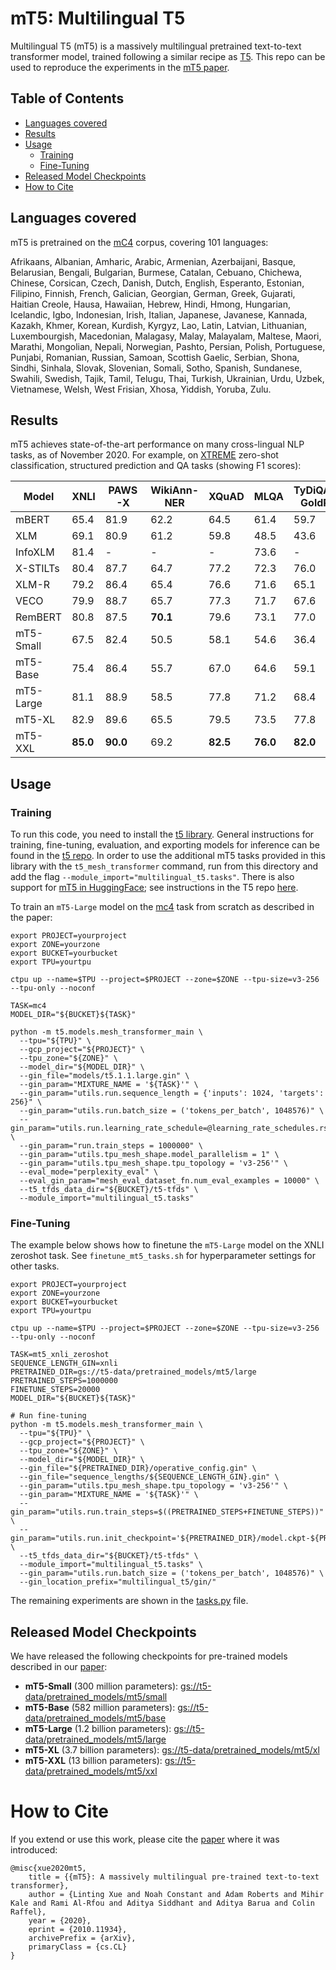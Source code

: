 # mT5: Multilingual T5

Multilingual T5 (mT5) is a massively multilingual pretrained text-to-text
transformer model, trained following a similar recipe as
[T5](https://github.com/google-research/text-to-text-transfer-transformer).
This repo can be used to reproduce the experiments in the [mT5 paper][paper].

## Table of Contents

* [Languages covered](#languages-covered)
* [Results](#results)
* [Usage](#usage)
  * [Training](#training)
  * [Fine-Tuning](#fine-tuning)
* [Released Model Checkpoints](#released-model-checkpoints)
* [How to Cite](#how-to-cite)

## Languages covered

mT5 is pretrained on the [mC4](https://www.tensorflow.org/datasets/catalog/c4#c4multilingual_nights_stay) corpus, covering 101 languages:

Afrikaans, Albanian, Amharic, Arabic, Armenian, Azerbaijani, Basque,
Belarusian, Bengali, Bulgarian, Burmese, Catalan, Cebuano, Chichewa, Chinese,
Corsican, Czech, Danish, Dutch, English, Esperanto, Estonian, Filipino,
Finnish, French, Galician, Georgian, German, Greek, Gujarati, Haitian Creole,
Hausa, Hawaiian, Hebrew, Hindi, Hmong, Hungarian, Icelandic, Igbo, Indonesian,
Irish, Italian, Japanese, Javanese, Kannada, Kazakh, Khmer, Korean, Kurdish,
Kyrgyz, Lao, Latin, Latvian, Lithuanian, Luxembourgish, Macedonian, Malagasy,
Malay, Malayalam, Maltese, Maori, Marathi, Mongolian, Nepali, Norwegian,
Pashto, Persian, Polish, Portuguese, Punjabi, Romanian, Russian, Samoan,
Scottish Gaelic, Serbian, Shona, Sindhi, Sinhala, Slovak, Slovenian, Somali,
Sotho, Spanish, Sundanese, Swahili, Swedish, Tajik, Tamil, Telugu, Thai,
Turkish, Ukrainian, Urdu, Uzbek, Vietnamese, Welsh, West Frisian, Xhosa,
Yiddish, Yoruba, Zulu.

## Results

mT5 achieves state-of-the-art performance on many cross-lingual NLP tasks, as
of November 2020. For example, on
[XTREME](https://github.com/google-research/xtreme) zero-shot classification,
structured prediction and QA tasks (showing F1 scores):

| Model | XNLI | PAWS-X | WikiAnn-NER | XQuAD | MLQA | TyDiQA-GoldP |
| ---- | ---- | ---- | ---- | ---- | ---- | ---- |
| mBERT | 65.4 | 81.9 | 62.2 | 64.5 | 61.4 | 59.7 |
| XLM | 69.1 | 80.9 | 61.2 | 59.8 | 48.5 | 43.6 |
| InfoXLM | 81.4 | - | - | - | 73.6 | - |
| X-STILTs | 80.4 | 87.7 | 64.7 | 77.2 | 72.3 | 76.0 |
| XLM-R | 79.2 | 86.4 | 65.4 | 76.6 | 71.6 | 65.1 |
| VECO | 79.9 | 88.7 | 65.7 | 77.3 | 71.7 | 67.6 |
| RemBERT | 80.8 | 87.5 | **70.1** | 79.6 | 73.1 | 77.0 |
| mT5-Small | 67.5 | 82.4 | 50.5 | 58.1 | 54.6 | 36.4 |
| mT5-Base | 75.4 | 86.4 | 55.7 | 67.0 | 64.6 | 59.1 |
| mT5-Large | 81.1 | 88.9 | 58.5 | 77.8 | 71.2 | 68.4 |
| mT5-XL | 82.9 | 89.6 | 65.5 | 79.5 | 73.5 | 77.8 |
| mT5-XXL | **85.0** | **90.0** | 69.2 | **82.5** | **76.0** | **82.0** |

## Usage

### Training

To run this code, you need to install the [t5
library](https://pypi.org/project/t5/). General instructions for training,
fine-tuning, evaluation, and exporting models for inference can be found in the
[t5
repo](https://github.com/google-research/text-to-text-transfer-transformer). In
order to use the additional mT5 tasks provided in this library with the
`t5_mesh_transformer` command, run from this directory and add the flag
`--module_import="multilingual_t5.tasks"`. There is also support for [mT5 in
HuggingFace](https://huggingface.co/transformers/model_doc/mt5.html); see
instructions in the T5 repo
[here](https://github.com/google-research/text-to-text-transfer-transformer#t5models).

To train an `mT5-Large` model on the
[mc4](https://www.tensorflow.org/datasets/catalog/c4#c4multilingual_nights_stay)
task from scratch as described in the paper:

```
export PROJECT=yourproject
export ZONE=yourzone
export BUCKET=yourbucket
export TPU=yourtpu

ctpu up --name=$TPU --project=$PROJECT --zone=$ZONE --tpu-size=v3-256 --tpu-only --noconf

TASK=mc4
MODEL_DIR="${BUCKET}${TASK}"

python -m t5.models.mesh_transformer_main \
  --tpu="${TPU}" \
  --gcp_project="${PROJECT}" \
  --tpu_zone="${ZONE}" \
  --model_dir="${MODEL_DIR}" \
  --gin_file="models/t5.1.1.large.gin" \
  --gin_param="MIXTURE_NAME = '${TASK}'" \
  --gin_param="utils.run.sequence_length = {'inputs': 1024, 'targets': 256}" \
  --gin_param="utils.run.batch_size = ('tokens_per_batch', 1048576)" \
  --gin_param="utils.run.learning_rate_schedule=@learning_rate_schedules.rsqrt_no_ramp_down" \
  --gin_param="run.train_steps = 1000000" \
  --gin_param="utils.tpu_mesh_shape.model_parallelism = 1" \
  --gin_param="utils.tpu_mesh_shape.tpu_topology = 'v3-256'" \
  --eval_mode="perplexity_eval" \
  --eval_gin_param="mesh_eval_dataset_fn.num_eval_examples = 10000" \
  --t5_tfds_data_dir="${BUCKET}/t5-tfds" \
  --module_import="multilingual_t5.tasks"
```

### Fine-Tuning

The example below shows how to finetune the `mT5-Large` model on the XNLI
zeroshot task. See `finetune_mt5_tasks.sh` for hyperparameter settings for
other tasks.

```
export PROJECT=yourproject
export ZONE=yourzone
export BUCKET=yourbucket
export TPU=yourtpu

ctpu up --name=$TPU --project=$PROJECT --zone=$ZONE --tpu-size=v3-256 --tpu-only --noconf

TASK=mt5_xnli_zeroshot
SEQUENCE_LENGTH_GIN=xnli
PRETRAINED_DIR=gs://t5-data/pretrained_models/mt5/large
PRETRAINED_STEPS=1000000
FINETUNE_STEPS=20000
MODEL_DIR="${BUCKET}${TASK}"

# Run fine-tuning
python -m t5.models.mesh_transformer_main \
  --tpu="${TPU}" \
  --gcp_project="${PROJECT}" \
  --tpu_zone="${ZONE}" \
  --model_dir="${MODEL_DIR}" \
  --gin_file="${PRETRAINED_DIR}/operative_config.gin" \
  --gin_file="sequence_lengths/${SEQUENCE_LENGTH_GIN}.gin" \
  --gin_param="utils.tpu_mesh_shape.tpu_topology = 'v3-256'" \
  --gin_param="MIXTURE_NAME = '${TASK}'" \
  --gin_param="utils.run.train_steps=$((PRETRAINED_STEPS+FINETUNE_STEPS))" \
  --gin_param="utils.run.init_checkpoint='${PRETRAINED_DIR}/model.ckpt-${PRETRAINED_STEPS}'" \
  --t5_tfds_data_dir="${BUCKET}/t5-tfds" \
  --module_import="multilingual_t5.tasks" \
  --gin_param="utils.run.batch_size = ('tokens_per_batch', 1048576)" \
  --gin_location_prefix="multilingual_t5/gin/"
```

The remaining experiments are shown in the [tasks.py](multilingual_t5/tasks.py) file.

## Released Model Checkpoints

We have released the following checkpoints for pre-trained models described in our [paper][paper]:

* **mT5-Small** (300 million parameters): [gs://t5-data/pretrained_models/mt5/small](https://console.cloud.google.com/storage/browser/t5-data/pretrained_models/mt5/small/)
* **mT5-Base** (582 million parameters): [gs://t5-data/pretrained_models/mt5/base](https://console.cloud.google.com/storage/browser/t5-data/pretrained_models/mt5/base/)
* **mT5-Large** (1.2 billion parameters): [gs://t5-data/pretrained_models/mt5/large](https://console.cloud.google.com/storage/browser/t5-data/pretrained_models/mt5/large/)
* **mT5-XL** (3.7 billion parameters): [gs://t5-data/pretrained_models/mt5/xl](https://console.cloud.google.com/storage/browser/t5-data/pretrained_models/mt5/xl/)
* **mT5-XXL** (13 billion parameters): [gs://t5-data/pretrained_models/mt5/xxl](https://console.cloud.google.com/storage/browser/t5-data/pretrained_models/mt5/xxl/)

# How to Cite

If you extend or use this work, please cite the [paper][paper] where it was
introduced:

```
@misc{xue2020mt5,
    title = {{mT5}: A massively multilingual pre-trained text-to-text transformer},
    author = {Linting Xue and Noah Constant and Adam Roberts and Mihir Kale and Rami Al-Rfou and Aditya Siddhant and Aditya Barua and Colin Raffel},
    year = {2020},
    eprint = {2010.11934},
    archivePrefix = {arXiv},
    primaryClass = {cs.CL}
}
```

[paper]: https://arxiv.org/abs/2010.11934
